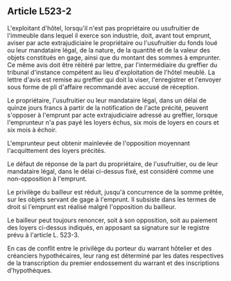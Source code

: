 Article L523-2
----
L'exploitant d'hôtel, lorsqu'il n'est pas propriétaire ou usufruitier de
l'immeuble dans lequel il exerce son industrie, doit, avant tout emprunt, aviser
par acte extrajudiciaire le propriétaire ou l'usufruitier du fonds loué ou leur
mandataire légal, de la nature, de la quantité et de la valeur des objets
constitués en gage, ainsi que du montant des sommes à emprunter. Ce même avis
doit être réitéré par lettre, par l'intermédiaire du greffier du tribunal
d'instance compétent au lieu d'exploitation de l'hôtel meublé. La lettre d'avis
est remise au greffier qui doit la viser, l'enregistrer et l'envoyer sous forme
de pli d'affaire recommandé avec accusé de réception.

Le propriétaire, l'usufruitier ou leur mandataire légal, dans un délai de quinze
jours francs à partir de la notification de l'acte précité, peuvent s'opposer à
l'emprunt par acte extrajudiciaire adressé au greffier, lorsque l'emprunteur n'a
pas payé les loyers échus, six mois de loyers en cours et six mois à échoir.

L'emprunteur peut obtenir mainlevée de l'opposition moyennant l'acquittement des
loyers précités.

Le défaut de réponse de la part du propriétaire, de l'usufruitier, ou de leur
mandataire légal, dans le délai ci-dessus fixé, est considéré comme une
non-opposition à l'emprunt.

Le privilège du bailleur est réduit, jusqu'à concurrence de la somme prêtée, sur
les objets servant de gage à l'emprunt. Il subsiste dans les termes de droit si
l'emprunt est réalisé malgré l'opposition du bailleur.

Le bailleur peut toujours renoncer, soit à son opposition, soit au paiement des
loyers ci-dessus indiqués, en apposant sa signature sur le registre prévu à
l'article L. 523-3.

En cas de conflit entre le privilège du porteur du warrant hôtelier et des
créanciers hypothécaires, leur rang est déterminé par les dates respectives de
la transcription du premier endossement du warrant et des inscriptions
d'hypothèques.
